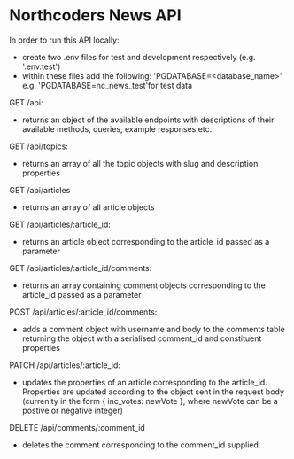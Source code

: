 # Northcoders News API

In order to run this API locally:
- create two .env files for test and development respectively (e.g. '.env.test')
- within these files add the following: 'PGDATABASE=<database_name>' e.g. 'PGDATABASE=nc_news_test'for test data


GET /api:
- returns an object of the available endpoints with descriptions of their available methods, queries, example responses etc.

GET /api/topics:
- returns an array of all the topic objects with slug and description properties

GET /api/articles
- returns an array of all article objects 

GET /api/articles/:article_id:
- returns an article object corresponding to the article_id passed as a parameter

GET /api/articles/:article_id/comments:
- returns an array containing comment objects corresponding to the article_id passed as a parameter

POST /api/articles/:article_id/comments:
- adds a comment object with username and body to the comments table returning the object with a serialised comment_id and constituent properties

PATCH /api/articles/:article_id:
- updates the properties of an article corresponding to the article_id. Properties are updated according to the object sent in the request body (currenlty in the form { inc_votes: newVote }, where newVote can be a postive or negative integer)

DELETE /api/comments/:comment_id
- deletes the comment corresponding to the comment_id supplied.